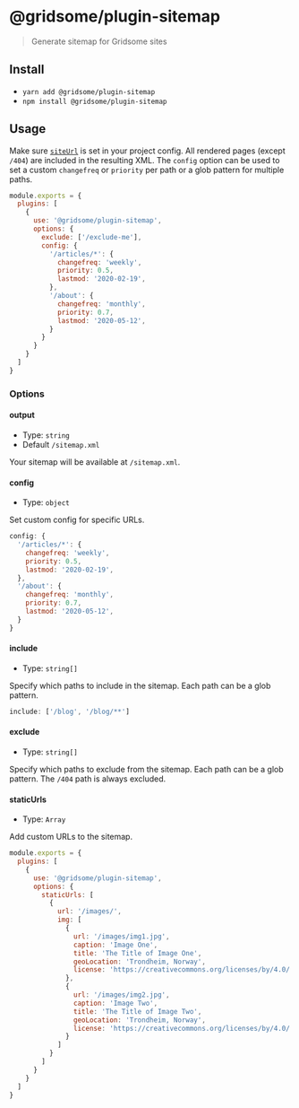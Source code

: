 # @gridsome/plugin-sitemap

> Generate sitemap for Gridsome sites

## Install

- `yarn add @gridsome/plugin-sitemap`
- `npm install @gridsome/plugin-sitemap`

## Usage

Make sure [`siteUrl`](https://gridsome.org/docs/config/#siteurl) is set in your project config. All rendered pages (except `/404`) are included in the resulting XML. The `config` option can be used to set a custom `changefreq` or `priority` per path or a glob pattern for multiple paths.

```js
module.exports = {
  plugins: [
    {
      use: '@gridsome/plugin-sitemap',
      options: {
        exclude: ['/exclude-me'],
        config: {
          '/articles/*': {
            changefreq: 'weekly',
            priority: 0.5,
            lastmod: '2020-02-19',
          },
          '/about': {
            changefreq: 'monthly',
            priority: 0.7,
            lastmod: '2020-05-12',
          }
        }
      }
    }
  ]
}
```

### Options

#### output

- Type: `string`
- Default `/sitemap.xml`

Your sitemap will be available at `/sitemap.xml`.

#### config

- Type: `object`

Set custom config for specific URLs.

```js
config: {
  '/articles/*': {
    changefreq: 'weekly',
    priority: 0.5,
    lastmod: '2020-02-19',
  },
  '/about': {
    changefreq: 'monthly',
    priority: 0.7,
    lastmod: '2020-05-12',
  }
}
```

#### include

- Type: `string[]`

Specify which paths to include in the sitemap. Each path can be a glob pattern.

```js
include: ['/blog', '/blog/**']
```

#### exclude

- Type: `string[]`

Specify which paths to exclude from the sitemap. Each path can be a glob pattern. The `/404` path is always excluded.

#### staticUrls

- Type: `Array`

Add custom URLs to the sitemap.

```js
module.exports = {
  plugins: [
    {
      use: '@gridsome/plugin-sitemap',
      options: {
        staticUrls: [
          {
            url: '/images/',
            img: [
              {
                url: '/images/img1.jpg',
                caption: 'Image One',
                title: 'The Title of Image One',
                geoLocation: 'Trondheim, Norway',
                license: 'https://creativecommons.org/licenses/by/4.0/'
              },
              {
                url: '/images/img2.jpg',
                caption: 'Image Two',
                title: 'The Title of Image Two',
                geoLocation: 'Trondheim, Norway',
                license: 'https://creativecommons.org/licenses/by/4.0/'
              }
            ]
          }
        ]
      }
    }
  ]
}
```
